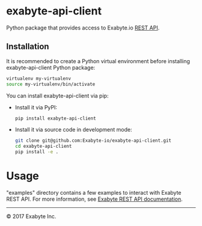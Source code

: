 # exabyte-api-client

Python package that provides access to Exabyte.io [REST API](https://docs.exabyte.io/rest-api/query-structure/).

## Installation

It is recommended to create a Python virtual environment before installing exabyte-api-client Python package:

```bash
virtualenv my-virtualenv
source my-virtualenv/bin/activate
```

You can install exabyte-api-client via pip:

- Install it via PyPI:
    ```bash
    pip install exabyte-api-client
    ```

- Install it via source code in development mode:
    ```bash
    git clone git@github.com:Exabyte-io/exabyte-api-client.git
    cd exabyte-api-client
    pip install -e .
    ```

# Usage

"examples" directory contains a few examples to interact with Exabyte REST API. For more information, see [Exabyte REST API documentation](https://docs.exabyte.io/rest-api/rest-api-python-client/).

<hr>

© 2017 Exabyte Inc.
